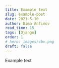 ```yaml
---
title: Example text
slug: example-post
date: 2021-5-10
author: Dima Anfimov
read_time: 15
tags: [Django]
order: 1
# hero: images/cbv.png
draft: false
---
```


Example text